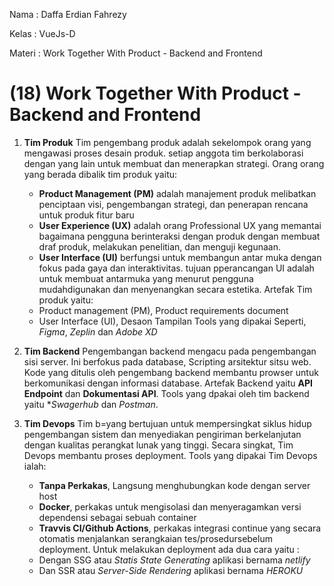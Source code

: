 Nama   : Daffa Erdian Fahrezy

Kelas  : VueJs-D

Materi : Work Together With Product - Backend and Frontend

# (18) Work Together With Product - Backend and Frontend

1. **Tim Produk**
    Tim pengembang produk adalah sekelompok orang yang mengawasi proses desain produk. setiap anggota tim berkolaborasi dengan yang lain untuk membuat dan menerapkan strategi. Orang orang yang berada dibalik tim produk yaitu:
    * **Product Management (PM)** adalah manajement produk melibatkan penciptaan visi, pengembangan strategi, dan penerapan rencana untuk produk fitur baru
    * **User Experience (UX)** adalah orang Professional UX yang memantai bagaimana pengguna berinteraksi dengan produk dengan membuat draf produk, melakukan penelitian, dan menguji kegunaan.
    * **User Interface (UI)** berfungsi untuk membangun antar muka dengan fokus pada gaya dan interaktivitas. tujuan pperancangan UI adalah untuk membuat antarmuka yang menurut pengguna mudahdigunakan dan menyenangkan secara estetika.
    Artefak Tim produk yaitu:
    * Product management (PM), Product requirements document
    * User Interface (UI), Desaon Tampilan
    Tools yang dipakai Seperti, *Figma*, *Zeplin* dan *Adobe XD*

2. **Tim Backend**
    Pengembangan backend mengacu pada pengembangan sisi server. Ini berfokus pada database, Scripting arsitektur sitsu web. Kode yang ditulis oleh pengembang backend membantu prowser untuk berkomunikasi dengan informasi database. Artefak Backend yaitu **API Endpoint** dan **Dokumentasi API**. Tools yang dpakai oleh tim backend yaitu **Swagerhub* dan *Postman*.

3. **Tim Devops**
    Tim b=yang bertujuan untuk mempersingkat siklus hidup pengembangan sistem dan menyediakan pengiriman berkelanjutan dengan kualitas perangkat lunak yang tinggi. Secara singkat, Tim Devops membantu proses deployment. Tools yang dipakai Tim Devops ialah:
    * **Tanpa Perkakas**, Langsung menghubungkan kode dengan server host
    * **Docker**, perkakas untuk mengisolasi dan menyeragamkan versi dependensi sebagai sebuah container
    * **Travvis CI/Github Actions**, perkakas integrasi continue yang secara otomatis menjalankan serangkaian tes/prosedursebelum deployment.
    Untuk melakukan deployment ada dua cara yaitu :
    * Dengan SSG atau *Statis State Generating* aplikasi bernama *netlify*
    * Dan SSR atau *Server-Side Rendering* aplikasi bernama *HEROKU*